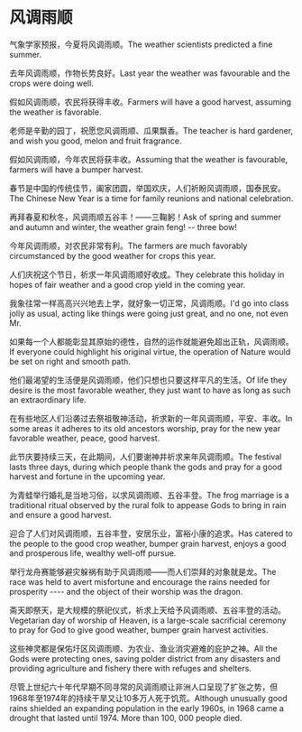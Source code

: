 # 风调雨顺

<p><span class="chinese">气象学家预报，今夏将风调雨顺。</span><span class="english">The weather scientists predicted a fine summer.</span></p>

<p><span class="chinese">去年风调雨顺，作物长势良好。</span><span class="english">Last year the weather was favourable and the crops were doing well.</span></p>

<p><span class="chinese">假如风调雨顺，农民将获得丰收。</span><span class="english">Farmers will have a good harvest, assuming the weather is favorable.</span></p>

<p><span class="chinese">老师是辛勤的园丁，祝愿您风调雨顺、瓜果飘香。</span><span class="english">The teacher is hard gardener, and wish you good, melon and fruit fragrance.</span></p>

<p><span class="chinese">假如风调雨顺，今年农民将获丰收。</span><span class="english">Assuming that the weather is favourable, farmers will have a bumper harvest.</span></p>

<p><span class="chinese">春节是中国的传统佳节，阖家团圆，举国欢庆，人们祈盼风调雨顺，国泰民安。</span><span class="english">The Chinese New Year is a time for family reunions and national celebration.</span></p>

<p><span class="chinese">再拜春夏和秋冬，风调雨顺五谷丰！——三鞠躬！</span><span class="english">Ask of spring and summer and autumn and winter, the weather grain feng! -- three bow!</span></p>

<p><span class="chinese">今年风调雨顺，对农民非常有利。</span><span class="english">The farmers are much favorably circumstanced by the good weather for crops this year.</span></p>

<p><span class="chinese">人们庆祝这个节日，祈求一年风调雨顺好收成。</span><span class="english">They celebrate this holiday in hopes of fair weather and a good crop yield in the coming year.</span></p>

<p><span class="chinese">我象往常一样高高兴兴地去上学，就好象一切正常，风调雨顺。</span><span class="english">I'd go into class jolly as usual, acting like things were going just great, and no one, not even Mr.</span></p>

<p><span class="chinese">如果每一个人都能彰显其原始的德性，自然的运作就能避免超出正轨，风调雨顺。</span><span class="english">If everyone could highlight his original virtue, the operation of Nature would be set on right and smooth path.</span></p>

<p><span class="chinese">他们最渴望的生活便是风调雨顺，他们只想也只要这样平凡的生活。</span><span class="english">Of life they desire is the most favorable weather, they just want to have as long as such an extraordinary life.</span></p>

<p><span class="chinese">在有些地区人们沿袭过去祭祖敬神活动，祈求新的一年风调雨顺，平安、丰收。</span><span class="english">In some areas it adheres to its old ancestors worship, pray for the new year favorable weather, peace, good harvest.</span></p>

<p><span class="chinese">此节庆要持续三天，在此期间，人们要谢神并祈求来年风调雨顺。</span><span class="english">The festival lasts three days, during which people thank the gods and pray for a good harvest and fortune in the upcoming year.</span></p>

<p><span class="chinese">为青蛙举行婚礼是当地习俗，以求风调雨顺、五谷丰登。</span><span class="english">The frog marriage is a traditional ritual observed by the rural folk to appease Gods to bring in rain and ensure a good harvest.</span></p>

<p><span class="chinese">迎合了人们对风调雨顺，五谷丰登，安居乐业，富裕小康的追求。</span><span class="english">Has catered to the people to the good crop weather, bumper grain harvest, enjoys a good and prosperous life, wealthy well-off pursue.</span></p>

<p><span class="chinese">举行龙舟赛能够避灾躲祸有助于风调雨顺——而人们崇拜的对象就是龙。</span><span class="english">The race was held to avert misfortune and encourage the rains needed for prosperity ---- and the object of their worship was the dragon.</span></p>

<p><span class="chinese">斋天即祭天，是大规模的祭祀仪式，祈求上天给予风调雨顺、五谷丰登的活动。</span><span class="english">Vegetarian day of worship of Heaven, is a large-scale sacrificial ceremony to pray for God to give good weather, bumper grain harvest activities.</span></p>

<p><span class="chinese">这些神灵都是保佑圩区风调雨顺、为农业、渔业消灾避难的庇护之神。</span><span class="english">All the Gods were protecting ones, saving polder district from any disasters and providing agriculture and fishery there with refuges and shelters.</span></p>

<p><span class="chinese">尽管上世纪六十年代早期不同寻常的风调雨顺让非洲人口呈现了扩张之势，但1968年至1974年的持续干旱又让10多万人死于饥荒。</span><span class="english">Although unusually good rains shielded an expanding population in the early 1960s, in 1968 came a drought that lasted until 1974. More than 100, 000 people died.</span></p>

